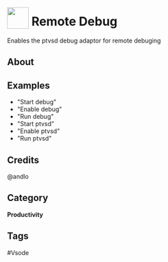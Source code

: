 # <img src="https://raw.githack.com/FortAwesome/Font-Awesome/master/svgs/solid/bug.svg" card_color="#5B6984" width="50" height="50" style="vertical-align:bottom"/> Remote Debug
Enables the ptvsd debug adaptor for remote debuging

## About


## Examples
* "Start debug"
* "Enable debug"
* "Run debug"
* "Start ptvsd"
* "Enable ptvsd"
* "Run ptvsd"

## Credits
@andlo

## Category
**Productivity**

## Tags
#Vsode

